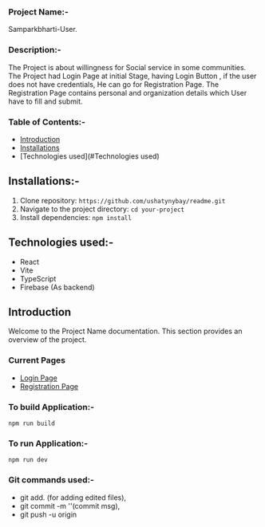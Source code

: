 ### Project Name:-
Samparkbharti-User. 

### Description:-
The Project is about willingness for Social service in some communities.
The Project had Login Page at initial Stage, having Login Button , if the user does not have credentials, He can go for Registration Page. The Registration Page contains personal and organization details which User have to fill and submit.

<!-- ### Technologies used {### Technologies used}
### Installations {### Installations} -->



### Table of Contents:-
- [Introduction](#introduction)
- [Installations](#Installations)
- [Technologies used](#Technologies used)


## Installations:-
1. Clone repository: ``````https://github.com/ushatynybay/readme.git``````
2. Navigate to the project directory: `````` cd your-project ``````
3. Install dependencies: `````` npm install ``````

## Technologies used:-
+ React
+ Vite
+ TypeScript
+ Firebase (As backend)

## Introduction

Welcome to the Project Name documentation. This section provides an overview of the project.



<!-- ### Installations:-
+ For UI
``````
npm install @mui/material @emotion/react @emotion/styled 
``````
+ For Routings
``````
npm install @react-router dom 
``````
+ For Validations
``````
npm install yup 
``````
+ For Backend
``````
npm install firebase
`````` -->

### Current Pages
+ [Login Page](https://partner.sampark365.com/)
+ [Registration Page](https://partner.sampark365.com/PartnerRegister)

### To build Application:-
``````
npm run build
``````

### To run Application:-
``````
npm run dev
``````

### Git commands used:-
+ git add. (for adding edited files),
+ git commit -m ''(commit msg),
+ git push -u origin <branch-name>

